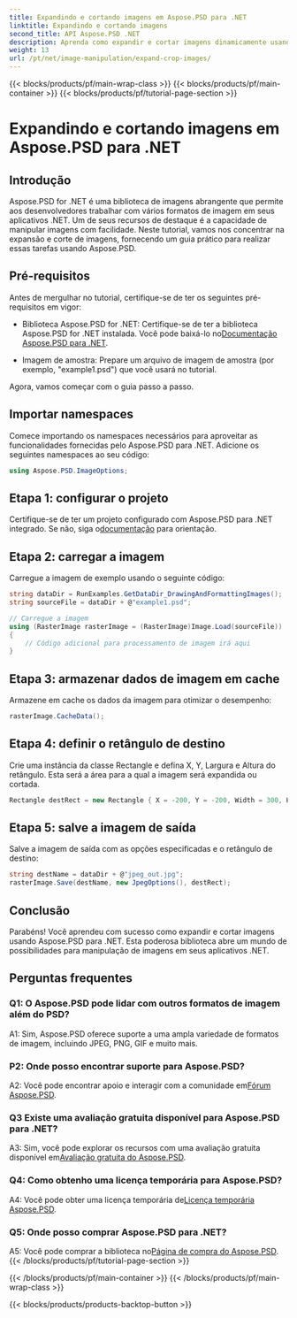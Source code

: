 ```yaml
---
title: Expandindo e cortando imagens em Aspose.PSD para .NET
linktitle: Expandindo e cortando imagens
second_title: API Aspose.PSD .NET
description: Aprenda como expandir e cortar imagens dinamicamente usando Aspose.PSD para .NET. Siga nosso guia passo a passo para uma manipulação perfeita de imagens.
weight: 13
url: /pt/net/image-manipulation/expand-crop-images/
---
```


{{< blocks/products/pf/main-wrap-class >}}
{{< blocks/products/pf/main-container >}}
{{< blocks/products/pf/tutorial-page-section >}}

# Expandindo e cortando imagens em Aspose.PSD para .NET

## Introdução

Aspose.PSD for .NET é uma biblioteca de imagens abrangente que permite aos desenvolvedores trabalhar com vários formatos de imagem em seus aplicativos .NET. Um de seus recursos de destaque é a capacidade de manipular imagens com facilidade. Neste tutorial, vamos nos concentrar na expansão e corte de imagens, fornecendo um guia prático para realizar essas tarefas usando Aspose.PSD.

## Pré-requisitos

Antes de mergulhar no tutorial, certifique-se de ter os seguintes pré-requisitos em vigor:

-  Biblioteca Aspose.PSD for .NET: Certifique-se de ter a biblioteca Aspose.PSD for .NET instalada. Você pode baixá-lo no[Documentação Aspose.PSD para .NET](https://reference.aspose.com/psd/net/).

- Imagem de amostra: Prepare um arquivo de imagem de amostra (por exemplo, "example1.psd") que você usará no tutorial.

Agora, vamos começar com o guia passo a passo.

## Importar namespaces

Comece importando os namespaces necessários para aproveitar as funcionalidades fornecidas pelo Aspose.PSD para .NET. Adicione os seguintes namespaces ao seu código:

```csharp
using Aspose.PSD.ImageOptions;
```

## Etapa 1: configurar o projeto

 Certifique-se de ter um projeto configurado com Aspose.PSD para .NET integrado. Se não, siga o[documentação](https://reference.aspose.com/psd/net/) para orientação.

## Etapa 2: carregar a imagem

Carregue a imagem de exemplo usando o seguinte código:

```csharp
string dataDir = RunExamples.GetDataDir_DrawingAndFormattingImages();
string sourceFile = dataDir + @"example1.psd";

// Carregue a imagem
using (RasterImage rasterImage = (RasterImage)Image.Load(sourceFile))
{
    // Código adicional para processamento de imagem irá aqui
}
```

## Etapa 3: armazenar dados de imagem em cache

Armazene em cache os dados da imagem para otimizar o desempenho:

```csharp
rasterImage.CacheData();
```

## Etapa 4: definir o retângulo de destino

Crie uma instância da classe Rectangle e defina X, Y, Largura e Altura do retângulo. Esta será a área para a qual a imagem será expandida ou cortada.

```csharp
Rectangle destRect = new Rectangle { X = -200, Y = -200, Width = 300, Height = 300 };
```

## Etapa 5: salve a imagem de saída

Salve a imagem de saída com as opções especificadas e o retângulo de destino:

```csharp
string destName = dataDir + @"jpeg_out.jpg";
rasterImage.Save(destName, new JpegOptions(), destRect);
```

## Conclusão

Parabéns! Você aprendeu com sucesso como expandir e cortar imagens usando Aspose.PSD para .NET. Esta poderosa biblioteca abre um mundo de possibilidades para manipulação de imagens em seus aplicativos .NET.

## Perguntas frequentes

### Q1: O Aspose.PSD pode lidar com outros formatos de imagem além do PSD?

A1: Sim, Aspose.PSD oferece suporte a uma ampla variedade de formatos de imagem, incluindo JPEG, PNG, GIF e muito mais.

### P2: Onde posso encontrar suporte para Aspose.PSD?

 A2: Você pode encontrar apoio e interagir com a comunidade em[Fórum Aspose.PSD](https://forum.aspose.com/c/psd/34).

### Q3 Existe uma avaliação gratuita disponível para Aspose.PSD para .NET?

 A3: Sim, você pode explorar os recursos com uma avaliação gratuita disponível em[Avaliação gratuita do Aspose.PSD](https://releases.aspose.com/).

### Q4: Como obtenho uma licença temporária para Aspose.PSD?

 A4: Você pode obter uma licença temporária de[Licença temporária Aspose.PSD](https://purchase.aspose.com/temporary-license/).

### Q5: Onde posso comprar Aspose.PSD para .NET?

 A5: Você pode comprar a biblioteca no[Página de compra do Aspose.PSD](https://purchase.aspose.com/buy).
{{< /blocks/products/pf/tutorial-page-section >}}

{{< /blocks/products/pf/main-container >}}
{{< /blocks/products/pf/main-wrap-class >}}

{{< blocks/products/products-backtop-button >}}
